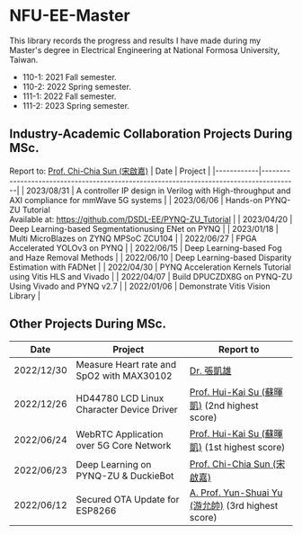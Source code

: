 # NFU-EE-Master

This library records the progress and results I have made during my Master's degree in Electrical Engineering at National Formosa University, Taiwan.

- 110-1: 2021 Fall semester.
- 110-2: 2022 Spring semester.
- 111-1: 2022 Fall semester.
- 111-2: 2023 Spring semester.

## Industry-Academic Collaboration Projects During MSc.
Report to: [Prof. Chi-Chia Sun (宋啟嘉)](http://sparc.nfu.edu.tw/~ccsun/AboutPI.html)
| Date       | Project                                                                                |
|------------|----------------------------------------------------------------------------------------|
| 2023/08/31 | A controller IP design in Verilog with High-throughput and AXI compliance for mmWave 5G systems |
| 2023/06/06 | Hands-on PYNQ-ZU Tutorial<br>Available at: https://github.com/DSDL-EE/PYNQ-ZU_Tutorial |
| 2023/04/20 | Deep Learning-based Segmentationusing ENet on PYNQ                                     |
| 2023/01/18 | Multi MicroBlazes on ZYNQ MPSoC ZCU104                                                 |
| 2022/06/27 | FPGA Accelerated YOLOv3 on PYNQ                                                        |
| 2022/06/15 | Deep Learning-based Fog and Haze Removal Methods                                       |
| 2022/06/10 | Deep Learning-based Disparity Estimation with FADNet                                   |
| 2022/04/30 | PYNQ Acceleration Kernels Tutorial using Vitis HLS and Vivado                          |
| 2022/04/07 | Build DPUCZDX8G on PYNQ-ZU Using Vivado and PYNQ v2.7                                  |
| 2022/01/06 | Demonstrate Vitis Vision Library                                                       |

## Other Projects During MSc.
| Date       | Project                                   | Report to                                                                                           |
|------------|-------------------------------------------|-----------------------------------------------------------------------------------------------------|
| 2022/12/30 | Measure Heart rate and SpO2 with MAX30102 | [Dr. 張凱雄](https://sparc.nfu.edu.tw/~khchang/about.html)                                          |
| 2022/12/26 | HD44780 LCD Linux Character Device Driver | [Prof. Hui-Kai Su (蘇暉凱)](https://hksu.ee.nfu.edu.tw/) (2nd highest score)                        |
| 2022/06/24 | WebRTC Application over 5G Core Network   | [Prof. Hui-Kai Su (蘇暉凱)](https://hksu.ee.nfu.edu.tw/) (1st highest score)                        |
| 2022/06/23 | Deep Learning on PYNQ-ZU & DuckieBot      | [Prof. Chi-Chia Sun (宋啟嘉)](http://sparc.nfu.edu.tw/~ccsun/AboutPI.html)                          |
| 2022/06/12 | Secured OTA Update for ESP8266            | [A. Prof. Yun-Shuai Yu (游允帥)](https://sites.google.com/site/yuyunshuai/home) (3rd highest score) |
